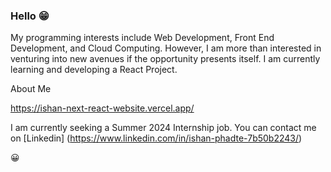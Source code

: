 ### Hello :grin:

<!--
**IshanPhadte776/IshanPhadte776** is a ✨ _special_ ✨ repository because its `README.md` (this file) appears on your GitHub profile.


-->

My programming interests include Web Development, Front End Development, and Cloud Computing. However, I am more than interested in venturing into new avenues if the opportunity presents itself. I am currently learning and developing a React Project. 

About Me

https://ishan-next-react-website.vercel.app/ 

I am currently seeking a Summer 2024 Internship job. You can contact me on [Linkedin] (https://www.linkedin.com/in/ishan-phadte-7b50b2243/)




:grinning:

